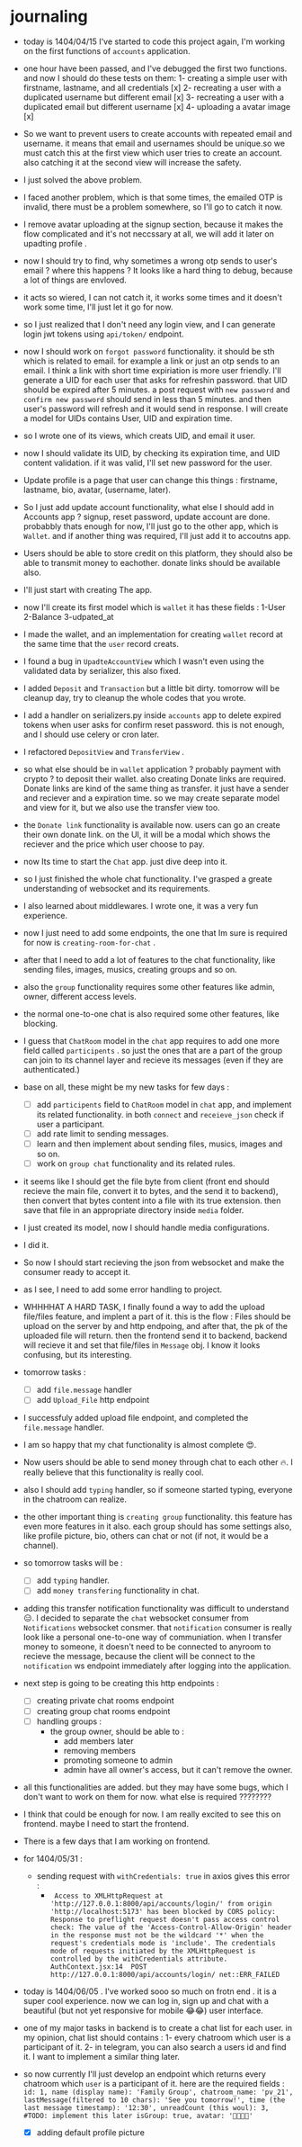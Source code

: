 # journaling

- today is 1404/04/15 I've started to code this project again, I'm working on the first functions of `accounts` application.
- one hour have been passed, and I've debugged the first two functions. and now I should do these tests on them:
  1- creating a simple user with firstname, lastname, and all credentials [x]
  2- recreating a user with a duplicated username but different email [x]
  3- recreating a user with a duplicated email but different username [x]
  4- uploading a avatar image [x]
- So we want to prevent users to create accounts with repeated email and username. it means that email and usernames should be unique.so we must catch this at the first view which user tries to create an account. also catching it at the second view will increase the safety.
- I just solved the above problem.
- I faced another problem, which is that some times, the emailed OTP is invalid, there must be a problem somewhere, so I'll go to catch it now.
- I remove avatar uploading at the signup section, because it makes the flow complicated and it's not neccssary at all, we will add it later on upadting profile .
- now I should try to find, why sometimes a wrong otp sends to user's email ? where this happens ? It looks like a hard thing to debug, because a lot of things are envloved.
- it acts so wiered, I can not catch it, it works some times and it doesn't work some time, I'll just let it go for now.
- so I just realized that I don't need any login view, and I can generate login jwt tokens using `api/token/` endpoint.
- now I should work on `forgot password` functionality. it should be sth which is related to email. for example a link or just an otp sends to an email. I think a link with short time expiriation is more user friendly. I'll generate a UID for each user that asks for refreshin password. that UID should be expired after 5 minutes. a post request with `new password` and `confirm new password` should send in less than 5 minutes. and then user's password will refresh and it would send in response. I will create a model for UIDs contains User, UID and expiration time.
- so I wrote one of its views, which creats UID, and email it user.
- now I should validate its UID, by checking its expiration time, and UID content validation. if it was valid, I'll set new password for the user.
- Update profile is a page that user can change this things : firstname, lastname, bio, avatar, (username, later).
- So I just add update account functionality, what else I should add in Accounts app ? signup, reset password, update account are done. probabbly thats enough for now, I'll just go to the other app, which is `Wallet`. and if another thing was required, I'll just add it to accoutns app.
- Users should be able to store credit on this platform, they should also be able to transmit money to eachother. donate links should be available also.
- I'll just start with creating The app.
- now I'll create its first model which is `wallet` it has these fields : 1-User 2-Balance 3-udpated_at
- I made the wallet, and an implementation for creating `wallet` record at the same time that the `user` record creats.
- I found a bug in `UpadteAccountView` which I wasn't even using the validated data by serializer, this also fixed.
- I added `Deposit` and `Transaction` but a little bit dirty. tomorrow will be cleanup day, try to cleanup the whole codes that you wrote.
- I add a handler on serializers.py inside `accounts` app to delete expired tokens when user asks for confirm reset password. this is not enough, and I should use celery or cron later.
- I refactored `DepositView` and `TransferView` .
- so what else should be in `wallet` application ? probably payment with crypto ? to deposit their wallet. also creating Donate links are required. Donate links are kind of the same thing as transfer. it just have a sender and reciever and a expiration time. so we may create separate model and view for it, but we also use the transfer view too.
- the `Donate link` functionality is available now. users can go an create their own donate link. on the UI, it will be a modal which shows the reciever and the price which user choose to pay.
- now Its time to start the `Chat` app. just dive deep into it.
- so I just finished the whole chat functionality. I've grasped a greate understanding of websocket and its requirements.
- I also learned about middlewares. I wrote one, it was a very fun experience. 
- now I just need to add some endpoints, the one that Im sure is required for now is `creating-room-for-chat` .
- after that I need to add a lot of features to the chat functionality, like sending files, images, musics, creating groups and so on.
- also the `group` functionality requires some other features like admin, owner, different access levels.
- the normal one-to-one chat is also required some other features, like blocking. 
- I guess that `ChatRoom` model in the `chat` app requires to add one more field called `participents` . so just the ones that are a part of the group can join to its channel layer and recieve its messages (even if they are authenticated.)
- base on all, these might be my new tasks for few days :
  - [ ] add `participents` field to `ChatRoom` model in `chat` app, and implement its related functionality. in both `connect` and `receieve_json` check if user a participant.
  - [ ] add rate limit to sending messages.
  - [ ] learn and then implement about sending files, musics, images and so on.
  - [ ] work on `group chat` functionality and its related rules.

- it seems like I should get the file byte from client (front end should recieve the main file, convert it to bytes, and the send it to backend), then convert that bytes content into a file with its true extension. then save that file in an appropriate directory inside `media` folder.

- I just created its model, now I should handle media configurations.

- I did it.

- So now I should start recieving the json from websocket and make the consumer ready to accept it.

- as I see, I need to add some error handling to project.

- WHHHHAT A HARD TASK, I finally found a way to add the upload file/files feature, and implent a part of it. this is the flow : Files should be upload on the server by and http endpoing, and after that, the pk of the uploaded file will return. then the frontend send it to backend, backend will recieve it and set that file/files in `Message` obj. I know it looks confusing, but its interesting.

- tomorrow tasks : 
  - [ ] add `file.message` handler
  - [ ] add `Upload_File` http endpoint

- I successfuly added upload file endpoint, and completed the `file.message` handler.

- I am so happy that my chat functionality is almost complete 😍.
- Now users should be able to send money through chat to each other 🔥. I really believe that this functionality is really cool.
- also I should add `typing` handler, so if someone started typing, everyone in the chatroom can realize.
- the other important thing is `creating group` functionality. this feature has even more features in it also. each group should has some settings also, like profile picture, bio, others can chat or not (if not, it would be a channel).
- so tomorrow tasks will be :
  - [ ] add `typing` handler.
  - [ ] add `money transfering` functionality in chat.

- adding this transfer notification functionality was difficult to understand 😑. I decided to separate the `chat` websocket consumer from `Notifications` websocket consmer. that `notification` consumer is really look like a personal one-to-one way of communiation. when I transfer money to someone, it doesn't need to be connected to anyroom to recieve the message, because the client will be connect to the `notification` ws endpoint immediately after logging into the application.

- next step is going to be creating this http endpoints :
  - [ ] creating private chat rooms endpoint
  - [ ] creating group chat rooms endpoint
  - [ ] handling groups :
    - the group owner, should be able to :
      - add members later
      - removing members
      - promoting someone to admin
      - admin have all owner's access, but it can't remove the owner.
- all this functionalities are added. but they may have some bugs, which I don't want to work on them for now. what else is required ???????? 
- I think that could be enough for now. I am really excited to see this on frontend. maybe I need to start the frontend.
- There is a few days that I am working on frontend.
- for 1404/05/31 :
  - sending request with `withCredentials: true` in axios gives this error :
    - `
    Access to XMLHttpRequest at 'http://127.0.0.1:8000/api/accounts/login/' from origin 'http://localhost:5173' has been blocked by CORS policy: Response to preflight request doesn't pass access control check: The value of the 'Access-Control-Allow-Origin' header in the response must not be the wildcard '*' when the request's credentials mode is 'include'. The credentials mode of requests initiated by the XMLHttpRequest is controlled by the withCredentials attribute.
    AuthContext.jsx:14  POST http://127.0.0.1:8000/api/accounts/login/ net::ERR_FAILED`
- today is 1404/06/05 . I've worked sooo so much on frotn end . it is a super cool experience. now we can log in, sign up and chat with a beautiful (but not yet responsive for mobile 😂😂) user interface.
- one of my major tasks in backend is to create a chat list for each user. in my opinion, chat list should contains :
  1- every chatroom which user is a participant of it.
  2- in telegram, you can also search a users id and find it. I want to implement a similar thing later.
- so now currently I'll just develop an endpoint which returns every chatroom which `user` is a participant of it. here are the required fields :
  `
    id: 1,
    name (display name): 'Family Group',
    chatroom_name: 'pv_21',
    lastMessage(filtered to 10 chars): 'See you tomorrow!',
    time (the last message timestamp): '12:30',
    unreadCount (this woul): 3, #TODO: implement this later
    isGroup: true,
    avatar: '👨‍👩‍👧‍👦'
  `

  - [x] adding default profile picture
